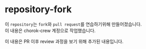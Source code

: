 # repository-fork
이 `repository`는 `fork`와 `pull request`를 연습하기위해 만들어졌습니다.  
이 내용은 chorok-crew 계정으로 작업했습니다.

이 내용은 PR 이후 review 과정을 보기 위해 추가된 내용입니다.

